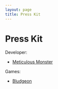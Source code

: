 ```yaml
---
layout: page
title: Press Kit
---
```


# Press Kit

Developer:

- [Meticulous Monster](/press-kit/meticulous-monster)

Games:

- [Bludgeon](/press-kit/bludgeon)